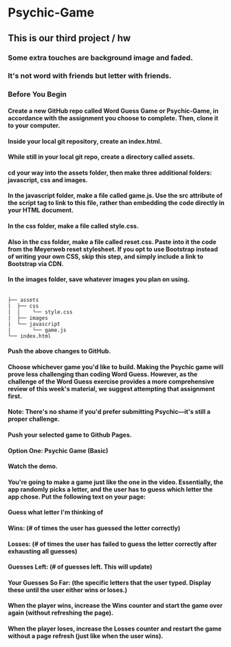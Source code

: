 # Psychic-Game

## This is our third project / hw

### Some extra touches are background image and faded. 
### It's not word with friends but letter with friends.

### Before You Begin


#### Create a new GitHub repo called Word Guess Game or Psychic-Game, in accordance with the assignment you choose to complete. Then, clone it to your computer.
#### Inside your local git repository, create an index.html.
#### While still in your local git repo, create a directory called assets.
#### cd your way into the assets folder, then make three additional folders: javascript, css and images.



#### In the javascript folder, make a file called game.js. Use the src attribute of the script tag to link to this file, rather than embedding the code directly in your HTML document.
#### In the css folder, make a file called style.css.
#### Also in the css folder, make a file called reset.css. Paste into it the code from the Meyerweb reset stylesheet. If you opt to use Bootstrap instead of writing your own CSS, skip this step, and simply include a link to Bootstrap via CDN.
#### In the images folder, save whatever images you plan on using.

```

├── assets
|  ├── css
|  |    └── style.css
|  ├── images
|  └── javascript
|       └── game.js
└── index.html

```


#### Push the above changes to GitHub.
#### Choose whichever game you'd like to build. Making the Psychic game will prove less challenging than coding Word Guess. However, as the challenge of the Word Guess exercise provides a more comprehensive review of this week's material, we suggest attempting that assignment first.
#### Note: There's no shame if you'd prefer submitting Psychic—it's still a proper challenge.
#### Push your selected game to Github Pages.



#### Option One: Psychic Game (Basic)




#### Watch the demo.
#### You're going to make a game just like the one in the video. Essentially, the app randomly picks a letter, and the user has to guess which letter the app chose. Put the following text on your page:
#### Guess what letter I'm thinking of
#### Wins: (# of times the user has guessed the letter correctly)
#### Losses: (# of times the user has failed to guess the letter correctly after exhausting all guesses)
#### Guesses Left: (# of guesses left. This will update)
#### Your Guesses So Far: (the specific letters that the user typed. Display these until the user either wins or loses.)
#### When the player wins, increase the Wins counter and start the game over again (without refreshing the page).
#### When the player loses, increase the Losses counter and restart the game without a page refresh (just like when the user wins).
